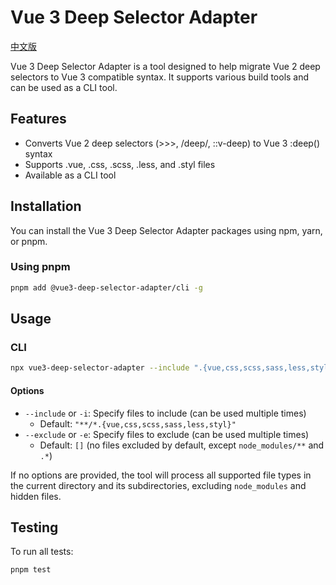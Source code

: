 # Vue 3 Deep Selector Adapter

[中文版](./README.zh-CN.md)

Vue 3 Deep Selector Adapter is a tool designed to help migrate Vue 2 deep selectors to Vue 3 compatible syntax. It supports various build tools and can be used as a CLI tool.

## Features

- Converts Vue 2 deep selectors (>>>, /deep/, ::v-deep) to Vue 3 :deep() syntax
- Supports .vue, .css, .scss, .less, and .styl files
- Available as a CLI tool


## Installation

You can install the Vue 3 Deep Selector Adapter packages using npm, yarn, or pnpm.

### Using pnpm
```bash
pnpm add @vue3-deep-selector-adapter/cli -g
```

## Usage

### CLI

```bash
npx vue3-deep-selector-adapter --include ".{vue,css,scss,sass,less,styl}" --exclude "node_modules/**"
```
#### Options

- `--include` or `-i`: Specify files to include (can be used multiple times)
  - Default: `"**/*.{vue,css,scss,sass,less,styl}"`
- `--exclude` or `-e`: Specify files to exclude (can be used multiple times)
  - Default: `[]` (no files excluded by default, except `node_modules/**` and `.*`)

If no options are provided, the tool will process all supported file types in the current directory and its subdirectories, excluding `node_modules` and hidden files.

## Testing

To run all tests:

```bash
pnpm test
```
